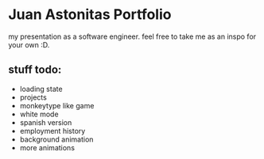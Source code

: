 # Juan Astonitas Portfolio

my presentation as a software engineer. feel free to take me as an inspo for your own :D.


## stuff todo:
- loading state
- projects
- monkeytype like game
- white mode
- spanish version
- employment history
- background animation
- more animations